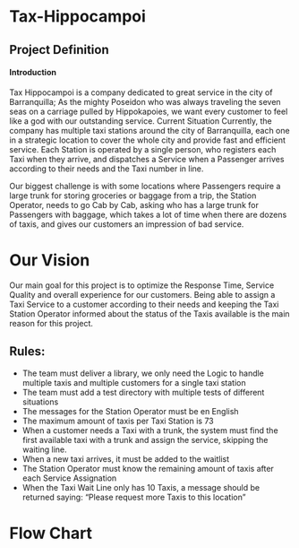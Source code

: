 # Tax-Hippocampoi

## Project Definition

#### Introduction
Tax Hippocampoi is a company dedicated to great service in the city of Barranquilla; As the mighty Poseidon who was always traveling the seven seas on a carriage pulled by Hippokapoies, we want every customer to feel like a god with our outstanding service.
Current Situation
Currently, the company has multiple taxi stations around the city of Barranquilla, each one in a strategic location to cover the whole city and provide fast and efficient service. Each Station is operated by a single person, who registers each Taxi when they arrive, and dispatches a Service when a Passenger arrives according to their needs and the Taxi number in line.

Our biggest challenge is with some locations where Passengers require a large trunk for storing groceries or baggage from a trip, the Station Operator, needs to go Cab by Cab, asking who has a large trunk for Passengers with baggage, which takes a lot of time when there are dozens of taxis, and gives our customers an impression of bad service.




# Our Vision
Our main goal for this project is to optimize the Response Time, Service Quality and overall experience for our customers. Being able to assign a Taxi Service to a customer according to their needs and keeping the Taxi Station Operator informed about the status of the Taxis available is the main reason for this project.
## Rules:
- The team must deliver a library, we only need the Logic to handle multiple taxis and multiple customers for a single taxi station
- The team must add a test directory with multiple tests of different situations
- The messages for the Station Operator must be en English
- The maximum amount of taxis per Taxi Station is 73
- When a customer needs a Taxi with a trunk, the system must find the first available taxi with a trunk and assign the service, skipping the waiting line.
- When a new taxi arrives, it must be added to the waitlist
- The Station Operator must know the remaining amount of taxis after each Service Assignation
- When the Taxi Wait Line only has 10 Taxis, a message should be returned saying: “Please request more Taxis to this location”

# Flow Chart
